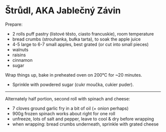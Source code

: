 # Štrůdl, AKA Jablečný Závin

Prepare:

* 2 rolls puff pastry (listové těsto, ciasto francuskie), room temperature
* bread crumbs (strouhanka, bułka tarta), to soak the apple juice
* 4-5 large to 6-7 small apples, best grated (or cut into small pieces)
* walnuts
* raisins
* cinnamon
* sugar

Wrap things up, bake in preheated oven on 200°C for ~20 minutes.

* Sprinkle with powdered sugar (cukr moučka, cukier puder).

---

Alternately half portion, second roll with spinach and cheese:

* 7 cloves ground garlic fry in a bit of oil (+ onion perhaps)
* 900g frozen spinach works about right for one roll
* unfreeze, lots of salt and pepper, leave to cool & dry before wrapping
* when wrapping: bread crumbs underneath, sprinkle with grated cheese
